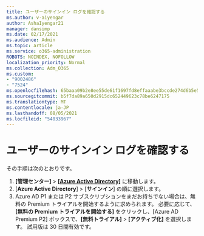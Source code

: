 ```yaml
---
title: ユーザーのサインイン ログを確認する
ms.author: v-aiyengar
author: AshaIyengar21
manager: dansimp
ms.date: 02/17/2021
ms.audience: Admin
ms.topic: article
ms.service: o365-administration
ROBOTS: NOINDEX, NOFOLLOW
localization_priority: Normal
ms.collection: Adm_O365
ms.custom:
- "9002486"
- "7524"
ms.openlocfilehash: 65baaa09b2e8ee55de61f1697fd8effaaabe3bccde274d6b5e5ab2382bdca8c8
ms.sourcegitcommit: b5f7da89a650d2915dc652449623c78be6247175
ms.translationtype: MT
ms.contentlocale: ja-JP
ms.lasthandoff: 08/05/2021
ms.locfileid: "54033967"
---
```

# <a name="review-sign-in-logs-for-users"></a>ユーザーのサインイン ログを確認する

その手順は次のとおりです。

1. **[管理センター]**  > **[ [Azure Active Directory]](https://go.microsoft.com/fwlink/p/?linkid=2067268)** に移動します。
1. [**Azure Active Directory**] > [**サインイン**] の順に選択します。
1. Azure AD P1 または P2 サブスクリプションをまだお持ちでない場合は、無料の Premium トライアルを開始するように求められます。 必要に応じて、**[無料の Premium トライアルを開始する]** をクリックし、[Azure AD Premium P2] ボックスで、**[無料トライアル]**  > **[アクティブ化]** を選択します。 試用版は 30 日間有効です。